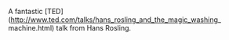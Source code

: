 A fantastic [TED](http://www.ted.com/talks/hans_rosling_and_the_magic_washing_
machine.html) talk from Hans Rosling.

